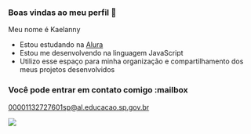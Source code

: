 ### Boas vindas ao meu perfil 💙

Meu nome é Kaelanny

- Estou estudando na [Alura](https://www.alura.com.br)
- Estou me desenvolvendo na linguagem JavaScript
- Utilizo esse espaço para minha organização e compartilhamento dos meus projetos desenvolvidos

### Você pode entrar em contato comigo :mailbox

00001132727601sp@al.educacao.sp.gov.br

![](https://tenor.com/koWBr7P430g.gif)
